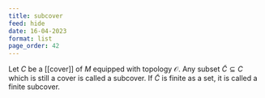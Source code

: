 ```yaml
---
title: subcover
feed: hide
date: 16-04-2023
format: list
page_order: 42
---
```



Let $C$ be a [[cover]] of $M$ equipped with topology $\mathcal O$.
Any subset $\tilde{C}\subseteq C$ which is still a cover is called a subcover.
If $\tilde{C}$ is finite as a set, it is called a finite subcover.